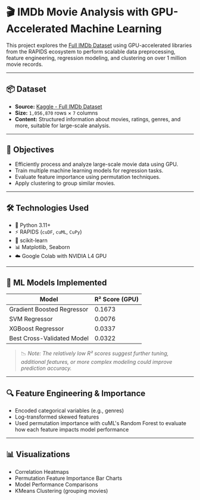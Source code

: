 
# 🎬 IMDb Movie Analysis with GPU-Accelerated Machine Learning

This project explores the [Full IMDb Dataset](https://www.kaggle.com/datasets/octopusteam/full-imdb-dataset/data) using GPU-accelerated libraries from the RAPIDS ecosystem to perform scalable data preprocessing, feature engineering, regression modeling, and clustering on over 1 million movie records.

---

## 📦 Dataset

- **Source:** [Kaggle - Full IMDb Dataset](https://www.kaggle.com/datasets/octopusteam/full-imdb-dataset/data)
- **Size:** `1,056,870` rows × `7` columns
- **Content:** Structured information about movies, ratings, genres, and more, suitable for large-scale analysis.

---

## 🎯 Objectives

- Efficiently process and analyze large-scale movie data using GPU.
- Train multiple machine learning models for regression tasks.
- Evaluate feature importance using permutation techniques.
- Apply clustering to group similar movies.

---

## 🛠️ Technologies Used

- 🐍 Python 3.11+
- ⚡ RAPIDS (`cuDF`, `cuML`, `CuPy`)
- 📘 scikit-learn
- 📊 Matplotlib, Seaborn
- ☁️ Google Colab with NVIDIA L4 GPU

---

## 🧠 ML Models Implemented

| Model                        | R² Score (GPU) |
|-----------------------------|----------------|
| Gradient Boosted Regressor  | 0.1673         |
| SVM Regressor               | 0.0076         |
| XGBoost Regressor           | 0.0337         |
| Best Cross-Validated Model  | 0.0322         |

> 📉 *Note: The relatively low R² scores suggest further tuning, additional features, or more complex modeling could improve prediction accuracy.*

---

## 🔍 Feature Engineering & Importance

- Encoded categorical variables (e.g., genres)
- Log-transformed skewed features
- Used permutation importance with cuML's Random Forest to evaluate how each feature impacts model performance

---

## 📊 Visualizations

- Correlation Heatmaps
- Permutation Feature Importance Bar Charts
- Model Performance Comparisons
- KMeans Clustering (grouping movies)

